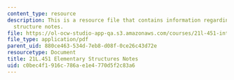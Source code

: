 ```yaml
---
content_type: resource
description: This is a resource file that contains information regarding elementary
  structure notes.
file: https://ol-ocw-studio-app-qa.s3.amazonaws.com/courses/21l-451-introduction-to-literary-theory-fall-2014/c0bec4f1916c786ae1e4770d5f2c83a6_MIT21L_451F14_Notes_5.pdf
file_type: application/pdf
parent_uid: 880ce463-534d-7eb8-d08f-0ce26c43d72e
resourcetype: Document
title: 21L.451 Elementary Structures Notes
uid: c0bec4f1-916c-786a-e1e4-770d5f2c83a6
---
```

